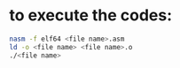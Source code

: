 # to execute the codes:

```bash
nasm -f elf64 <file name>.asm
ld -o <file name> <file name>.o
./<file name>
```
